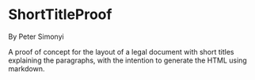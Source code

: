 ShortTitleProof
===============

By Peter Simonyi

A proof of concept for the layout of a legal document with short
titles explaining the paragraphs, with the intention to generate the
HTML using markdown.
